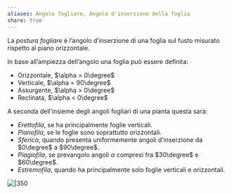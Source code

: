 ```yaml
---
aliases: Angolo fogliare, Angolo d'inserzione della foglia
share: true
---
```


La *postura fogliare* è l’angolo d’inserzione di una foglia sul fusto misurato rispetto al piano orizzontale.

In base all’ampiezza dell’angolo una foglia può essere definita:
- Orizzontale, $\alpha = 0\degree$
- Verticale, $\alpha = 90\degree$
- Assurgente, $\alpha > 0\degree$
- Reclinata, $\alpha < 0\degree$

A seconda dell’insieme degli angoli fogliari di una pianta questa sarà:
- *Erettofila*, se ha principalmente foglie verticali.
- *Planofila*, se le foglie sono soprattutto orizzontali.
- *Sferica*, quando presenta uniformemente angoli d’inserzione da $0\degree$ a $90\degree$.
- *Plagiofila*, se prevangolo angoli $\alpha$ compresi fra $30\degree$ e $60\degree$.
- *Estremofila*, quando ha principalmente solo foglie verticali e orizzontali.

![|350](4a422dd3ecb536b8fe008a1846c50110_MD5%201.png)